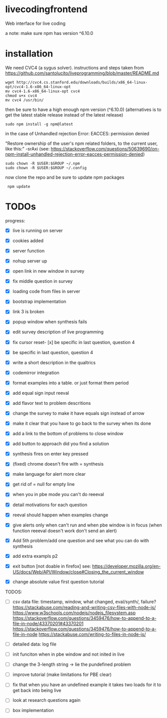 # livecodingfrontend
Web interface for live coding

a note:
make sure npm has version ^6.10.0

# installation

We need CVC4 (a sygus solver). instructions and steps taken from https://github.com/santolucito/liveprogramming/blob/master/README.md

```
wget http://cvc4.cs.stanford.edu/downloads/builds/x86_64-linux-opt/cvc4-1.6-x86_64-linux-opt
mv cvc4-1.6-x86_64-linux-opt cvc4
chmod u+x cvc4
mv cvc4 /usr/bin/
```

then be sure to have a high enough npm version (^6.10.0) (alternatives is to get the latest stable release instead of the latest release)

```
sudo npm install -g npm@latest
```

in the case of Unhandled rejection Error: EACCES: permission denied


"Restore ownership of the user's npm related folders, to the current user, like this:" -srAxi (see: https://stackoverflow.com/questions/50639690/on-npm-install-unhandled-rejection-error-eacces-permission-denied)


```
sudo chown -R $USER:$GROUP ~/.npm
sudo chown -R $USER:$GROUP ~/.config
```


now clone the repo and be sure to update npm packages
```
 npm update
```

# TODOs

progress:
- [x] live is running on server
- [x] cookies added
- [x] server function
- [x] nohup server up
- [x] open link in new window in survey
- [x] fix middle question in survey
- [x] loading code from files in server
- [x] bootstrap implementation
- [x] link 3 is broken
- [x] popup window when synthesis fails
- [x] edit survey description of live programming
- [x] fix cursor reset- [x] be specific in last question, question 4
- [x] be specific in last question, question 4
- [x] write a short description in the qualtrics
- [x] codemirror integration
- [x] format examples into a table. or just format them period
- [x] add equal sign input reeval
- [x] add flavor text to problem descritions
- [x] change the survey to make it have equals sign instead of arrow
- [x] make it clear that you have to go back to the survey when its done
- [x] add a link to the bottom of problems to close window
- [x] add button to approach did you find a solution
- [x] synthesis fires on enter key pressed
- [x] (fixed) chrome doesn't fire with = synthesis
- [x] make language for alert more clear
- [x] get rid of = null for empty line
- [x] when you in pbe mode you can't do reeeval
- [x] detail motivations for each question
- [x] reeval should happen when examples change
- [x] give alerts only when can't run and when pbe window is in focus (when function reeeval doesn't work don't send an alert)
- [x] Add 5th problem/add one question and see what you can do with synthesis
- [x] add extra exampls p2
- [x] exit button [not doable in firefox] see: https://developer.mozilla.org/en-US/docs/Web/API/Window/close#Closing_the_current_window
- [x] change absolute value first question tutorial




TODOS:
- [ ] csv data file: timestamp, window, what changed, eval/synth/, failure?
https://stackabuse.com/reading-and-writing-csv-files-with-node-js/
https://www.w3schools.com/nodejs/nodejs_filesystem.asp
https://stackoverflow.com/questions/3459476/how-to-append-to-a-file-in-node/43370201#43370201
https://stackoverflow.com/questions/3459476/how-to-append-to-a-file-in-node
https://stackabuse.com/writing-to-files-in-node-js/


- [ ] detailed data: log file
- [ ] init funciton when in pbe window and not inited in live

- [ ] change the 3-length string -> lie the pundefined problem

- [ ] improve tutorial (make limitations for PBE clear)
- [ ] fix that when you have an undefined example it takes two loads for it to get back into being live

- [ ] look at research questions again

- [ ] box implementation
